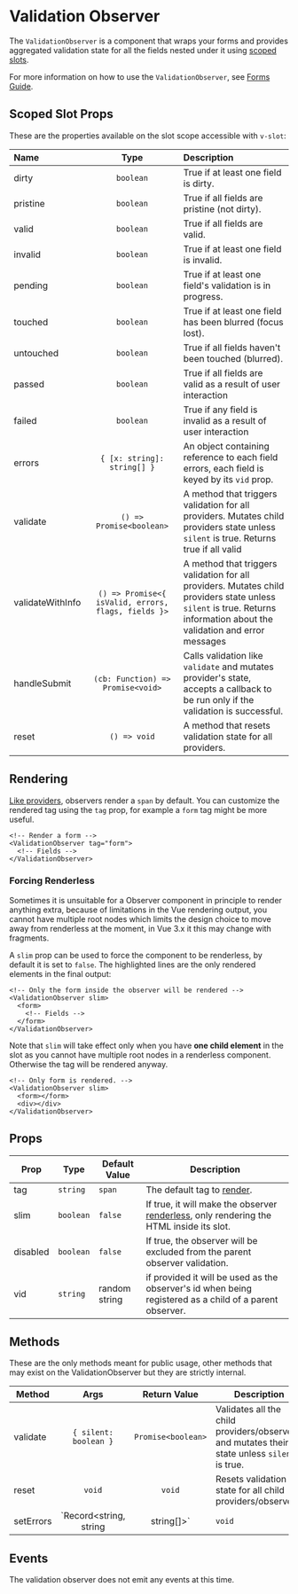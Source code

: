 # Validation Observer

The `ValidationObserver` is a component that wraps your forms and provides aggregated validation state for all the fields nested under it using [scoped slots](https://v2.vuejs.org/v2/guide/components-slots.html#Scoped-Slots).

For more information on how to use the `ValidationObserver`, see [Forms Guide](../guide/forms.md).

## Scoped Slot Props

These are the properties available on the slot scope accessible with `v-slot`:

| Name             |                        Type                         | Description                                                                                                                                                             |
| :--------------- | :-------------------------------------------------: | :---------------------------------------------------------------------------------------------------------------------------------------------------------------------- |
| dirty            |                      `boolean`                      | True if at least one field is dirty.                                                                                                                                    |
| pristine         |                      `boolean`                      | True if all fields are pristine (not dirty).                                                                                                                            |
| valid            |                      `boolean`                      | True if all fields are valid.                                                                                                                                           |
| invalid          |                      `boolean`                      | True if at least one field is invalid.                                                                                                                                  |
| pending          |                      `boolean`                      | True if at least one field's validation is in progress.                                                                                                                 |
| touched          |                      `boolean`                      | True if at least one field has been blurred (focus lost).                                                                                                                  |
| untouched        |                      `boolean`                      | True if all fields haven't been touched (blurred).                                                                                                                      |
| passed           |                      `boolean`                      | True if all fields are valid as a result of user interaction                                                                                                            |
| failed           |                      `boolean`                      | True if any field is invalid as a result of user interaction                                                                                                            |
| errors           |             `{ [x: string]: string[] }`             | An object containing reference to each field errors, each field is keyed by its `vid` prop.                                                                             |
| validate         |              `() => Promise<boolean>`               | A method that triggers validation for all providers. Mutates child providers state unless `silent` is true. Returns true if all valid                                   |
| validateWithInfo | `() => Promise<{ isValid, errors, flags, fields }>` | A method that triggers validation for all providers. Mutates child providers state unless `silent` is true. Returns information about the validation and error messages |
| handleSubmit     |          `(cb: Function) => Promise<void>`          | Calls validation like `validate` and mutates provider's state, accepts a callback to be run only if the validation is successful.                                       |
| reset            |                    `() => void`                     | A method that resets validation state for all providers.                                                                                                                |

## Rendering

[Like providers](./validation-provider.md#rendering), observers render a `span` by default. You can customize the rendered tag using the `tag` prop, for example a `form` tag might be more useful.

```vue
<!-- Render a form -->
<ValidationObserver tag="form">
  <!-- Fields -->
</ValidationObserver>
```

### Forcing Renderless

Sometimes it is unsuitable for a Observer component in principle to render anything extra, because of limitations in the Vue rendering output, you cannot have multiple root nodes which limits the design choice to move away from renderless at the moment, in Vue 3.x it this may change with fragments.

A `slim` prop can be used to force the component to be renderless, by default it is set to `false`. The highlighted lines are the only rendered elements in the final output:

```vue{2,4}
<!-- Only the form inside the observer will be rendered -->
<ValidationObserver slim>
  <form>
    <!-- Fields -->
  </form>
</ValidationObserver>
```

Note that `slim` will take effect only when you have **one child element** in the slot as you cannot have multiple root nodes in a renderless component. Otherwise the tag will be rendered anyway.

```vue{2}
<!-- Only form is rendered. -->
<ValidationObserver slim>
  <form></form>
  <div></div>
</ValidationObserver>
```

## Props

| Prop     | Type      | Default Value | Description                                                                                             |
| -------- | --------- | ------------- | ------------------------------------------------------------------------------------------------------- |
| tag      | `string`  | `span`        | The default tag to [render](#rendering).                                                                |
| slim     | `boolean` | `false`       | If true, it will make the observer [renderless](#renderless), only rendering the HTML inside its slot.  |
| disabled | `boolean` | `false`       | If true, the observer will be excluded from the parent observer validation.                             |
| vid      | `string`  | random string | if provided it will be used as the observer's id when being registered as a child of a parent observer. |

## Methods

These are the only methods meant for public usage, other methods that may exist on the ValidationObserver but they are strictly internal.

| Method    |                Args                 |    Return Value    | Description                                                                                             |
| --------- | :---------------------------------: | :----------------: | ------------------------------------------------------------------------------------------------------- |
| validate  |        `{ silent: boolean }`        | `Promise<boolean>` | Validates all the child providers/observers and mutates their state unless `silent` is true.            |
| reset     |               `void`                |       `void`       | Resets validation state for all child providers/observers.                                              |
| setErrors | `Record<string, string | string[]>` |       `void`       | Sets error messages on validation provider instances, the key should match each provider's vid or name. |

## Events

The validation observer does not emit any events at this time.
